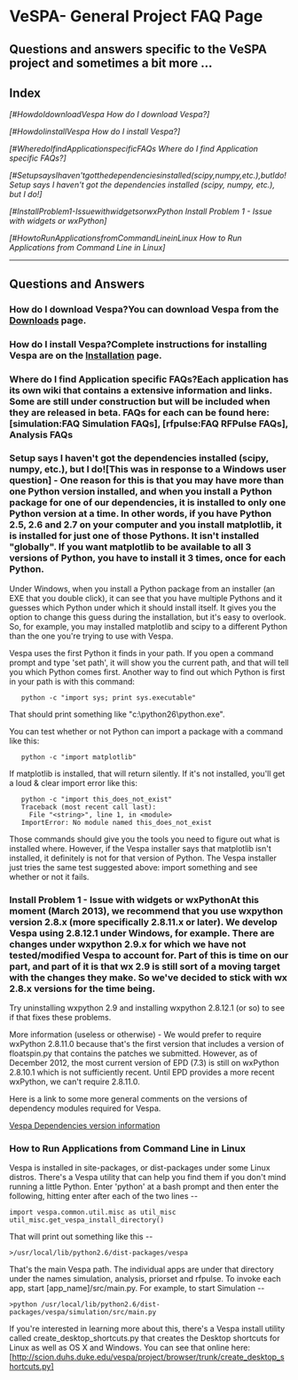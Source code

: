 # VeSPA- General Project FAQ Page
Questions and answers specific to the VeSPA project and sometimes a bit more ...
----
## Index
*[#HowdoIdownloadVespa How do I download Vespa?]*

*[#HowdoIinstallVespa How do I install Vespa?]*

*[#WheredoIfindApplicationspecificFAQs Where do I find Application specific FAQs?]*

*[#SetupsaysIhaven'tgotthedependenciesinstalled(scipy,numpy,etc.),butIdo! Setup says I haven't got the dependencies installed (scipy, numpy, etc.), but I do!]*

*[#InstallProblem1-IssuewithwidgetsorwxPython Install Problem 1 - Issue with widgets or wxPython]*

*[#HowtoRunApplicationsfromCommandLineinLinux How to Run Applications from Command Line in Linux]*

----
## Questions and Answers
### How do I download Vespa?You can download Vespa from the [Downloads](/wiki:Downloads/) page.

### How do I install Vespa?Complete instructions for installing Vespa are on the [Installation](/wiki:Installation/) page.

### Where do I find Application specific FAQs?Each application has its own wiki that contains a extensive information and links. Some are still under construction but will be included when they are released in beta. FAQs for each can be found here:  [simulation:FAQ Simulation FAQs], [rfpulse:FAQ RFPulse FAQs], Analysis FAQs

### Setup says I haven't got the dependencies installed (scipy, numpy, etc.), but I do![This was in response to a Windows user question] - One reason for this is that you may have more than one Python version installed, and when you install a Python package for one of our dependencies, it is installed to only one Python version at a time. In other words, if you have Python 2.5, 2.6 and 2.7 on your computer and you install matplotlib, it is installed for just one of those Pythons. It isn't installed "globally". If you want matplotlib to be available to all 3 versions of Python, you have to install it 3 times, once for each Python.

Under Windows, when you install a Python package from an installer (an EXE that you double click), it can see that you have multiple Pythons and it guesses which Python under which it should install itself. It gives you the option to change this guess during the installation, but it's easy to overlook. So, for example, you may installed matplotlib and scipy to a different Python than the one you're trying to use with Vespa.

Vespa uses the first Python it finds in your path. If you open a command prompt and type 'set path', it will show you the current path, and that will tell you which Python comes first. Another way to find out which Python is first in your path is with this command:

```
   python -c "import sys; print sys.executable"
```

That should print something like "c:\python26\python.exe".

You can test whether or not Python can import a package with a command like this:

```
   python -c "import matplotlib"
```

If matplotlib is installed, that will return silently. If it's not installed, you'll get a loud & clear import error like this:

```
   python -c "import this_does_not_exist"
   Traceback (most recent call last):
     File "<string>", line 1, in <module>
   ImportError: No module named this_does_not_exist
```

Those commands should give you the tools you need to figure out what is installed where. However, if the Vespa installer says that matplotlib isn't installed, it definitely is not for that version of Python. The Vespa installer just tries the same test suggested above: import something and see whether or not it fails.


### Install Problem 1 - Issue with widgets or wxPythonAt this moment (March 2013), we recommend that you use wxpython version 2.8.x (more specifically 2.8.11.x or later). We develop Vespa using 2.8.12.1 under Windows, for example. There are changes under wxpython 2.9.x for which we have not tested/modified Vespa to account for. Part of this is time on our part, and part of it is that wx 2.9 is still sort of a moving target with the changes they make.  So we've decided to stick with wx 2.8.x versions for the time being.

Try uninstalling wxpython 2.9 and installing wxpython 2.8.12.1 (or so) to see if that fixes these problems.

More information (useless or otherwise) - We would prefer to require wxPython 2.8.11.0 because that's the first version that includes a version of floatspin.py that contains the patches we submitted. However, as of December 2012, the most current version of EPD (7.3) is still on wxPython 2.8.10.1 which is not sufficiently recent. Until EPD provides a more recent wxPython, we can't require 2.8.11.0.

Here is a link to some more general comments on the versions of dependency modules required for Vespa.

[Vespa Dependencies version information](http://scion.duhs.duke.edu/vespa/project/wiki/Dependencies)

### How to Run Applications from Command Line in Linux
Vespa is installed in site-packages, or dist-packages under some Linux distros. There's a Vespa utility that can help you find them if you don't mind running a little Python. Enter 'python' at a bash prompt and then enter the following, hitting enter after each of the two lines --

```
import vespa.common.util.misc as util_misc
util_misc.get_vespa_install_directory()
```

That will print out something like this --
```
>/usr/local/lib/python2.6/dist-packages/vespa
```

That's the main Vespa path. The individual apps are under that directory under the names simulation, analysis, priorset and rfpulse. To invoke each app, start [app_name]/src/main.py. For example, to start Simulation --

```
>python /usr/local/lib/python2.6/dist-packages/vespa/simulation/src/main.py
```

If you're interested in learning more about this, there's a Vespa install utility called create_desktop_shortcuts.py that creates the Desktop shortcuts for Linux as well as OS X and Windows. You can see that online here:
[http://scion.duhs.duke.edu/vespa/project/browser/trunk/create_desktop_shortcuts.py]
